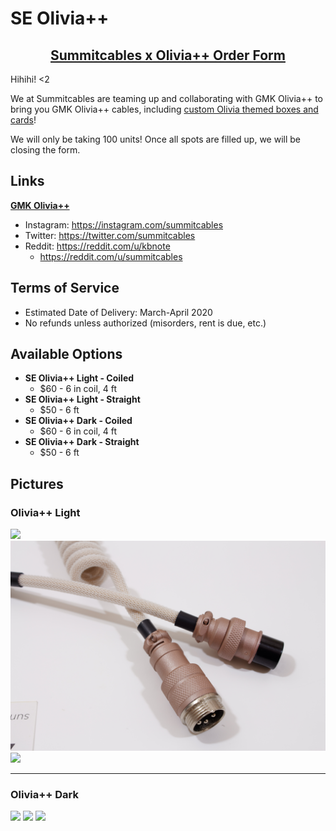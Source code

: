 # SE Olivia++

<h2 align="center"><strong><a href="https://docs.google.com/forms/d/e/1FAIpQLSfGhsrhJo-Ju0uSHrAts8nUwHzG4UgaQtzNuGKaQMw1Kzc6Dg/closedform">Summitcables x Olivia++ Order Form</a></strong></h2>

Hihihi! <2

We at Summitcables are teaming up and collaborating with GMK Olivia++ to bring you GMK Olivia++ cables, including [custom Olivia themed boxes and cards](https://imgur.com/a/udsLcky)!

We will only be taking 100 units! Once all spots are filled up, we will be closing the form.

## Links

**[GMK Olivia++](https://www.oliviaplus.plus/)**
* Instagram: <https://instagram.com/summitcables>
* Twitter: <https://twitter.com/summitcables>
* Reddit: <https://reddit.com/u/kbnote>
  * <https://reddit.com/u/summitcables>

## Terms of Service

* Estimated Date of Delivery: March-April 2020
* No refunds unless authorized (misorders, rent is due, etc.)

## Available Options

* **SE Olivia++ Light - Coiled**
  * $60 - 6 in coil, 4 ft
* **SE Olivia++ Light - Straight**
  * $50 - 6 ft
* **SE Olivia++ Dark - Coiled**
  * $60 - 6 in coil, 4 ft
* **SE Olivia++ Dark - Straight**
  * $50 - 6 ft

## Pictures

### Olivia++ Light
![](olivia/1_1.jpg)
![](olivia/1_2.jpg)
![](olivia/1_3.jpg)

---

### Olivia++ Dark
![](olivia/2_1.jpg)
![](olivia/2_2.jpg)
![](olivia/2_3.jpg)
